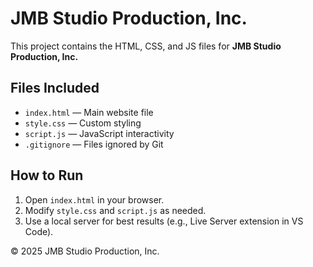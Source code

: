 # JMB Studio Production, Inc.

This project contains the HTML, CSS, and JS files for **JMB Studio Production, Inc.**

## Files Included
- `index.html` — Main website file
- `style.css` — Custom styling
- `script.js` — JavaScript interactivity
- `.gitignore` — Files ignored by Git

## How to Run
1. Open `index.html` in your browser.
2. Modify `style.css` and `script.js` as needed.
3. Use a local server for best results (e.g., Live Server extension in VS Code).

© 2025 JMB Studio Production, Inc.
